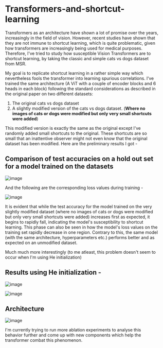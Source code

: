 # Transformers-and-shortcut-learning

Transformers as an architecture have shown a lot of promise over the years, increasingly in the field of vision.
However, recent studies have shown that they are not immune to shortcut learning, which is quite problematic, given how transformers are increasingly being used
for medical purposes. Therefore, I've tried to study how susceptible Vision Transformers are to shortcut learning, by taking the classic and simple cats vs dogs dataset from MSR.

My goal is to replicate shortcut learning in a rather simple way which nevertheless fools the transformer into learning spurious correlations.
I've trained the same architecture (A ViT with a couple of encoder blocks and 6 heads in each block) following the standard considerations as described in the original paper on two different datasets:
1) The original cats vs dogs dataset
2) A slightly modified version of the cats vs dogs dataset. (**Where no images of cats or dogs were modified but only very small shortcuts were added**) 

This modified version is exactly the same as the original except I've randomly added small shortcuts to the original. These shortcuts are so small that an inattentive observer might not even 
know that the original dataset has been modified. Here are the preliminary results I got - 

## Comparison of test accuracies on a hold out set for a model trained on the datasets 

![image](https://github.com/Ruthvik9/Transformers-and-shortcut-learning/assets/74010232/7578a072-ff2f-4c27-8993-a4bb6a73cce6)

And the following are the corresponding loss values during training -

![image](https://github.com/Ruthvik9/Transformers-and-shortcut-learning/assets/74010232/32262c7d-a424-4730-b4ae-dc6f31c4b07c)

It is evident that while the test accuracy for the model trained on the very slightly modified dataset (where no images of cats or dogs were modified but only very small shortcuts were added) increases first as expected, it begins to rapidly fall, indicating the model's susceptibility to shortcut learning. This phase can also be seen in how the model's loss values on the training set rapidly decrease in one region. 
Contrary to this, the same model (with the same architecture, hyperparameters etc.) performs better and as expected on an unmodified dataset.



Much much more interestingly (to me atleast, this problem doesn't seem to occur when I'm using He initialization)

## Results using He initialization - 

![image](https://github.com/Ruthvik9/Transformers-and-shortcut-learning/assets/74010232/ebb0dda8-6540-43c8-a790-39b65a351062)


![image](https://github.com/Ruthvik9/Transformers-and-shortcut-learning/assets/74010232/b93b7a4b-4c7c-4261-9df8-fbf2c517571b)


## Architecture 

 ![image](https://github.com/Ruthvik9/Transformers-and-shortcut-learning/assets/74010232/785c5640-78ef-4c5f-9deb-157daa827328)


 


I'm currently trying to run more ablation experiments to analyse this behavior further and come up with new components which help the transformer combat this phenomenon.

 
